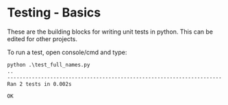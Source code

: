 # Testing - Basics

These are the building blocks for writing unit tests in python. This can be edited for other projects.

To run a test, open console/cmd and type:

```cmd
python .\test_full_names.py
..
----------------------------------------------------------------------
Ran 2 tests in 0.002s

OK
```

